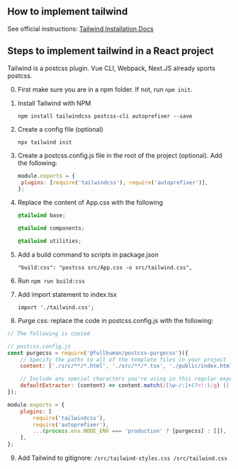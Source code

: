 ## How to implement tailwind

See official instructions: [Tailwind Installation Docs](https://tailwindcss.com/docs/installation)

## Steps to implement tailwind in a React project

Tailwind is a postcss plugin. Vue CLI, Webpack, Next.JS already sports postcss.

0. First make sure you are in a npm folder. If not, run `npm init`.
1. Install Tailwind with NPM

   `npm install tailwindcss postcss-cli autoprefixer --save`

2. Create a config file (optional)

   `npx tailwind init`

3. Create a postcss.config.js file in the root of the project (optional). Add the following:

   ```javascript
   module.exports = {
   	plugins: [require('tailwindcss'), require('autoprefixer')],
   };
   ```

4. Replace the content of App.css with the following

   ```css
   @tailwind base;

   @tailwind components;

   @tailwind utilities;
   ```

5. Add a build command to scripts in package.json

   `"build:css": "postcss src/App.css -o src/tailwind.css",`

6. Run `npm run build:css`
7. Add import statement to index.tsx

   `import './tailwind.css';`

8. Purge css:
   replace the code in postcss.config.js with the following:

```javascript
// The following is copied

// postcss.config.js
const purgecss = require('@fullhuman/postcss-purgecss')({
	// Specify the paths to all of the template files in your project
	content: ['./src/**/*.html', './src/**/*.tsx', './public/index.html'],

	// Include any special characters you're using in this regular expression
	defaultExtractor: (content) => content.match(/[\w-/:]+(?<!:)/g) || [],
});

module.exports = {
	plugins: [
		require('tailwindcss'),
		require('autoprefixer'),
		...(process.env.NODE_ENV === 'production' ? [purgecss] : []),
	],
};
```

9. Add Tailwind to gitignore:
   `/src/tailwind-styles.css /src/tailwind.css`
